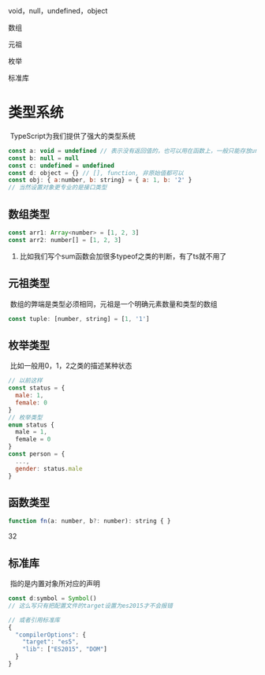 void，null，undefined，object

数组

元祖

枚举

标准库

# 类型系统

​	TypeScript为我们提供了强大的类型系统

```js
const a: void = undefined // 表示没有返回值的，也可以用在函数上，一般只能存放undefined（严格）
const b: null = null
const c: undefined = undefined
const d: object = {} // [], function, 非原始值都可以
const obj: { a:number, b: string} = { a: 1, b: '2' }
// 当然设置对象更专业的是接口类型
```

## 数组类型

```js
const arr1: Array<number> = [1, 2, 3]
const arr2: number[] = [1, 2, 3]
```

1. 比如我们写个sum函数会加很多typeof之类的判断，有了ts就不用了

## 元祖类型

​	数组的弊端是类型必须相同，元祖是一个明确元素数量和类型的数组

```js
const tuple: [number, string] = [1, '1']
```

## 枚举类型

​	比如一般用0，1，2之类的描述某种状态

```js
// 以前这样
const status = {
  male: 1,
  female: 0
}
// 枚举类型
enum status {
  male = 1,
  female = 0
}
const person = {
  ...,
  gender: status.male
}
```

## 函数类型

```js
function fn(a: number, b?: number): string { }
```

32



## 标准库

​	指的是内置对象所对应的声明	

```js
const d:symbol = Symbol() 
// 这么写只有把配置文件的target设置为es2015才不会报错

// 或者引用标准库
{
  "compilerOptions": {
    "target": "es5",
    "lib": ["ES2015", "DOM"]
  }
}
```









